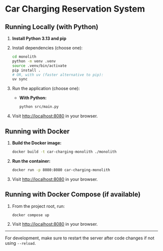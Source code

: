 # Car Charging Reservation System


## Running Locally (with Python)

1. **Install Python 3.13 and pip**
2. Install dependencies (choose one):
	```bash
	cd monolith
	python -m venv .venv
	source .venv/bin/activate
	pip install .
	# OR, with uv (faster alternative to pip):
	uv sync
	```
3. Run the application (choose one):
	- **With Python:**
		```bash
		python src/main.py
		```
    
4. Visit [http://localhost:8080](http://localhost:8080) in your browser.

## Running with Docker

1. **Build the Docker image:**
	```bash
	docker build -t car-charging-monolith ./monolith
	```
2. **Run the container:**
	```bash
	docker run -p 8080:8080 car-charging-monolith
	```
3. Visit [http://localhost:8080](http://localhost:8080) in your browser.

## Running with Docker Compose (if available)

1. From the project root, run:
	```bash
	docker compose up
	```
2. Visit [http://localhost:8080](http://localhost:8080) in your browser.

---
For development, make sure to restart the server after code changes if not using `--reload`.
